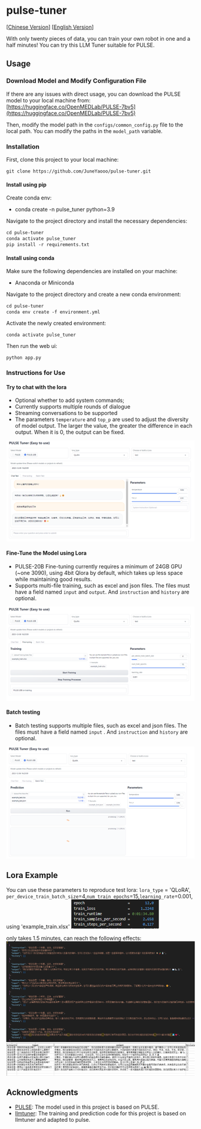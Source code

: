 # pulse-tuner


[[Chinese Version](https://github.com/JuneYaooo/pulse-tuner/blob/main/README.md)]   [[English Version](https://github.com/JuneYaooo/pulse-tuner/blob/main/README_zh.md)]

With only twenty pieces of data, you can train your own robot in one and a half minutes! You can try this LLM Tuner suitable for PULSE.

## Usage

### Download Model and Modify Configuration File

If there are any issues with direct usage, you can download the PULSE model to your local machine from: [https://huggingface.co/OpenMEDLab/PULSE-7bv5](https://huggingface.co/OpenMEDLab/PULSE-7bv5)

Then, modify the model path in the `configs/common_config.py` file to the local path. You can modify the paths in the `model_path` variable.

### Installation

First, clone this project to your local machine:

```
git clone https://github.com/JuneYaooo/pulse-tuner.git
```

#### Install using pip

Create conda env:

- conda create -n pulse_tuner python=3.9

Navigate to the project directory and install the necessary dependencies:

```
cd pulse-tuner
conda activate pulse_tuner
pip install -r requirements.txt
```

#### Install using conda

Make sure the following dependencies are installed on your machine:

- Anaconda or Miniconda

Navigate to the project directory and create a new conda environment:

```
cd pulse-tuner
conda env create -f environment.yml
```

Activate the newly created environment:

```
conda activate pulse_tuner
```

Then run the web ui:

```
python app.py
```

### Instructions for Use

#### Try to chat with the lora

- Optional whether to add system commands;
- Currently supports multiple rounds of dialogue
- Streaming conversations to be supported
- The parameters `temperature` and `top_p` are used to adjust the diversity of model output. The larger the value, the greater the difference in each output. When it is 0, the output can be fixed.

![Chat](figures/chat.png)

#### Fine-Tune the Model using Lora

- PULSE-20B Fine-tuning currently requires a minimum of 24GB GPU (~one 3090), using 4bit Qlora by default, which takes up less space while maintaining good results.
- Supports multi-file training, such as excel and json files. The files must have a field named `input` and `output`. And `instruction` and `history` are optional.

![Lora Fine-Tuning](figures/finetune.png)


#### Batch testing

- Batch testing supports multiple files, such as excel and json files. The files must have a field named `input` . And `instruction` and `history` are optional.

![Batch Test](figures/batch_test.png)


## Lora Example
You can use these parameters to reproduce test lora: `lora_type` = 'QLoRA', `per_device_train_batch_size`=4,`num_train_epochs`=15,`learning_rate`=0.001, using 'example_train.xlsx'
![Demo Lora Training](figures/train_res_demo.png)

only takes 1.5 minutes, can reach the following effects:
![example_output1](figures/example_output1.png)
![example_output2](figures/example_output2.png)


## Acknowledgments

- [PULSE](https://github.com/openmedlab/PULSE): The model used in this project is based on PULSE.
- [llmtuner](https://github.com/hiyouga/LLaMA-Factory): The training and prediction code for this project is based on llmtuner and adapted to pulse.